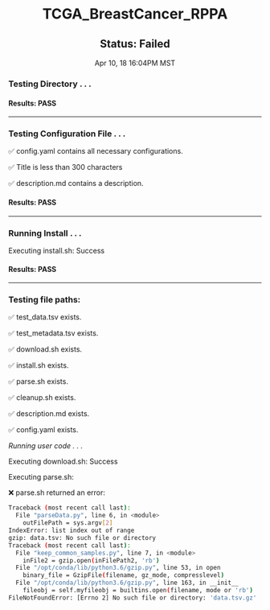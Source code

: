 <h1><center>TCGA_BreastCancer_RPPA</center></h1>
<h2><center> Status: Failed </center></h2>
<center>Apr 10, 18 16:04PM MST</center>


### Testing Directory . . .

#### Results: PASS
---
### Testing Configuration File . . .

&#9989;	config.yaml contains all necessary configurations.

&#9989;	Title is less than 300 characters

&#9989;	description.md contains a description.

#### Results: PASS
---
### Running Install . . .

Executing install.sh: Success

#### Results: PASS
---

### Testing file paths:

&#9989;	test_data.tsv exists.

&#9989;	test_metadata.tsv exists.

&#9989;	download.sh exists.

&#9989;	install.sh exists.

&#9989;	parse.sh exists.

&#9989;	cleanup.sh exists.

&#9989;	description.md exists.

&#9989;	config.yaml exists.

*Running user code . . .*

Executing download.sh: Success

Executing parse.sh: 

&#10060;	parse.sh returned an error:
~~~bash
Traceback (most recent call last):
  File "parseData.py", line 6, in <module>
    outFilePath = sys.argv[2]
IndexError: list index out of range
gzip: data.tsv: No such file or directory
Traceback (most recent call last):
  File "keep_common_samples.py", line 7, in <module>
    inFile2 = gzip.open(inFilePath2, 'rb')
  File "/opt/conda/lib/python3.6/gzip.py", line 53, in open
    binary_file = GzipFile(filename, gz_mode, compresslevel)
  File "/opt/conda/lib/python3.6/gzip.py", line 163, in __init__
    fileobj = self.myfileobj = builtins.open(filename, mode or 'rb')
FileNotFoundError: [Errno 2] No such file or directory: 'data.tsv.gz'
~~~

